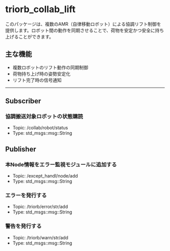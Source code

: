 # triorb_collab_lift

このパッケージは、複数のAMR（自律移動ロボット）による協調リフト制御を提供します。ロボット間の動作を同期させることで、荷物を安定かつ安全に持ち上げることができます。

## 主な機能

- 複数ロボットのリフト動作の同期制御
- 荷物持ち上げ時の姿勢安定化
- リフト完了時の信号通知

---

## Subscriber
### 協調搬送対象ロボットの状態購読
- Topic: /collab/robot/status
- Type: std_msgs::msg::String

## Publisher
### 本Node情報をエラー監視モジュールに追加する
- Topic: /except_handl/node/add
- Type: std_msgs::msg::String

### エラーを発行する
- Topic: /triorb/error/str/add
- Type: std_msgs::msg::String

### 警告を発行する
- Topic: /triorb/warn/str/add
- Type: std_msgs::msg::String
